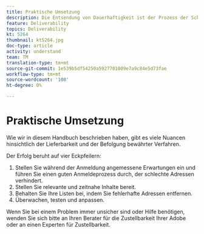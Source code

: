 ```yaml
---
title: Praktische Umsetzung
description: Die Entsendung von Dauerhaftigkeit ist der Prozess der Schaffung eines konsistenten Entsendungsvolumens und einer konsistenten Strategie, um den Ruf des ISP zu erhalten.
feature: Deliverability
topics: Deliverability
kt: 5264
thumbnail: kt5264.jpg
doc-type: article
activity: understand
team: TM
translation-type: tm+mt
source-git-commit: 1e539b5df54250a5927701009e7a9c84e5d73fae
workflow-type: tm+mt
source-wordcount: '108'
ht-degree: 0%

---
```



# Praktische Umsetzung

Wie wir in diesem Handbuch beschrieben haben, gibt es viele Nuancen hinsichtlich der Lieferbarkeit und der Befolgung bewährter Verfahren.

Der Erfolg beruht auf vier Eckpfeilern:

1. Stellen Sie während der Anmeldung angemessene Erwartungen ein und führen Sie einen guten Anmeldeprozess durch, der schlechte Adressen verhindert.
2. Stellen Sie relevante und zeitnahe Inhalte bereit.
3. Behalten Sie Ihre Listen bei, indem Sie fehlerhafte Adressen entfernen.
4. Überwachen, testen und anpassen.

Wenn Sie bei einem Problem immer unsicher sind oder Hilfe benötigen, wenden Sie sich bitte an Ihren Berater für die Zustellbarkeit Ihrer Adobe oder an einen Experten für Zustellbarkeit.
